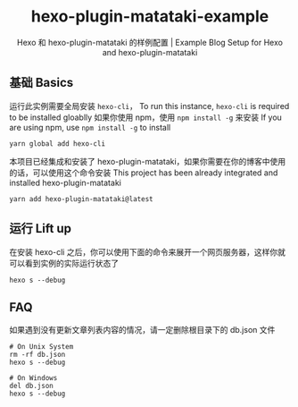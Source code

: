 <h1 align="center">hexo-plugin-matataki-example</h1>
<p align="center">Hexo 和 hexo-plugin-matataki 的样例配置 | Example Blog Setup for Hexo and hexo-plugin-matataki</p>

## 基础 Basics

运行此实例需要全局安装 `hexo-cli`，
To run this instance, `hexo-cli` is required to be installed gloablly
如果你使用 npm，使用 `npm install -g` 来安装
If you are using npm, use `npm install -g` to install
```
yarn global add hexo-cli
```

本项目已经集成和安装了 hexo-plugin-matataki，如果你需要在你的博客中使用的话，可以使用这个命令安装
This project has been already integrated and installed hexo-plugin-matataki
```
yarn add hexo-plugin-matataki@latest
```

## 运行 Lift up
在安装 hexo-cli 之后，你可以使用下面的命令来展开一个网页服务器，这样你就可以看到实例的实际运行状态了
```
hexo s --debug
```

## FAQ
如果遇到没有更新文章列表内容的情况，请一定删除根目录下的 db.json 文件
```
# On Unix System
rm -rf db.json
hexo s --debug

# On Windows
del db.json
hexo s --debug
```